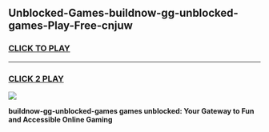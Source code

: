 
## Unblocked-Games-buildnow-gg-unblocked-games-Play-Free-cnjuw
<h3>
<a href="https://premium76.site?title=buildnow-gg-unblocked-games&ref=19M">CLICK TO PLAY</a></h3>
<hr>

<h3>
<a href="https://premium76.site?title=buildnow-gg-unblocked-games&ref=19M">CLICK 2 PLAY</a>
  
</h3>

<a href="https://premium76.site?title=buildnow-gg-unblocked-games&ref=19M"><img src="https://clearcache.store/games.png"></a>


**buildnow-gg-unblocked-games games unblocked: Your Gateway to Fun and Accessible Online Gaming**
